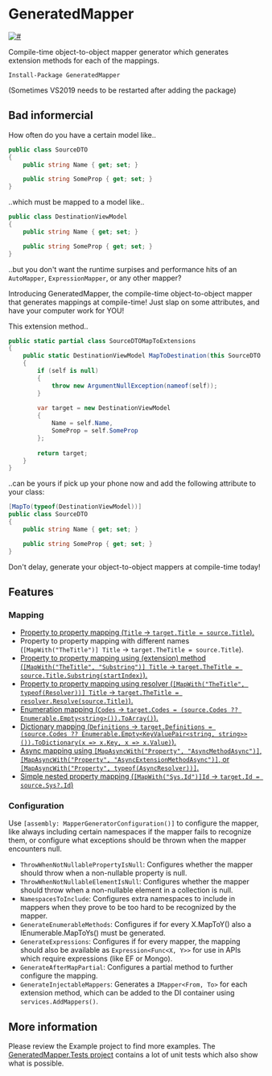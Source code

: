 # GeneratedMapper

[![#](https://img.shields.io/nuget/v/GeneratedMapper?style=flat-square)](https://www.nuget.org/packages/GeneratedMapper)

Compile-time object-to-object mapper generator which generates extension methods for each of the mappings.

```
Install-Package GeneratedMapper
```

(Sometimes VS2019 needs to be restarted after adding the package)

## Bad informercial

How often do you have a certain model like..

```c#
public class SourceDTO
{
    public string Name { get; set; }

    public string SomeProp { get; set; }
}
```

..which must be mapped to a model like..

```c#
public class DestinationViewModel
{
    public string Name { get; set; }

    public string SomeProp { get; set; }
}
```

..but you don't want the runtime surpises and performance hits of an `AutoMapper`, `ExpressionMapper`, or any other mapper?

Introducing GeneratedMapper, the compile-time object-to-object mapper that generates mappings at compile-time! Just slap on some attributes, and have your computer work for YOU!

This extension method..

```c#
public static partial class SourceDTOMapToExtensions
{
    public static DestinationViewModel MapToDestination(this SourceDTO self)
    {
        if (self is null)
        {
            throw new ArgumentNullException(nameof(self));
        }
            
        var target = new DestinationViewModel
        {
            Name = self.Name,
            SomeProp = self.SomeProp
        };
            
        return target;
    }
}
```

..can be yours if pick up your phone now and add the following attribute to your class:

```c#
[MapTo(typeof(DestinationViewModel))]
public class SourceDTO
{
    public string Name { get; set; }

    public string SomeProp { get; set; }
}
```

Don't delay, generate your object-to-object mappers at compile-time today!

## Features

### Mapping

- [Property to property mapping (`Title` -> `target.Title = source.Title`).](https://github.com/ThomasBleijendaal/GeneratedMapper/blob/main/src/GeneratedMapper.Tests/BasicMappingGeneratorTests.cs)
- Property to property mapping with different names (`[MapWith("TheTitle")] Title` -> `target.TheTitle = source.Title`).
- [Property to property mapping using (extension) method (`[MapWith("TheTitle", "Substring")] Title` -> `target.TheTitle = source.Title.Substring(startIndex)`).](https://github.com/ThomasBleijendaal/GeneratedMapper/blob/main/src/GeneratedMapper.Tests/BasicExtensionMethodMappingGeneratorTests.cs)
- [Property to property mapping using resolver (`[MapWith("TheTitle", typeof(Resolver))] Title` -> `target.TheTitle = resolver.Resolve(source.Title)`).](https://github.com/ThomasBleijendaal/GeneratedMapper/blob/main/src/GeneratedMapper.Tests/BasicResolverMappingGeneratorTests.cs)
- [Enumeration mapping (`Codes` -> `target.Codes = (source.Codes ?? Enumerable.Empty<string>()).ToArray()`).](https://github.com/ThomasBleijendaal/GeneratedMapper/blob/main/src/GeneratedMapper.Tests/CollectionEnumerableMappingGeneratorTests.cs)
- [Dictionary mapping (`Definitions` -> `target.Definitions = (source.Codes ?? Enumerable.Empty<KeyValuePair<string, string>>()).ToDictionary(x => x.Key, x => x.Value)`).](https://github.com/ThomasBleijendaal/GeneratedMapper/blob/main/src/GeneratedMapper.Tests/DictionaryMapperGeneratorTests.cs)
- [Async mapping using `[MapAsyncWith("Property", "AsyncMethodAsync")]`, `[MapAsyncWith("Property", "AsyncExtensionMethodAsync")]`, or `[MapAsyncWith("Property", typeof(AsyncResolver))]`.](https://github.com/ThomasBleijendaal/GeneratedMapper/blob/main/src/GeneratedMapper.Tests/AsyncMappingGeneratorTests.cs)
- [Simple nested property mapping (`[MapWith("Sys.Id")]Id` -> `target.Id = source.Sys?.Id`)](https://github.com/ThomasBleijendaal/GeneratedMapper/blob/main/src/GeneratedMapper.Tests/NestedMappingGeneratorTests.cs)

### Configuration

Use `[assembly: MapperGeneratorConfiguration()]` to configure the mapper, like always including certain namespaces if the mapper fails to recognize them,
or configure what exceptions should be thrown when the mapper encounters null.

- `ThrowWhenNotNullablePropertyIsNull`: Configures whether the mapper should throw when a non-nullable property is null.
- `ThrowWhenNotNullableElementIsNull`: Configures whether the mapper should throw when a non-nullable element in a collection is null.
- `NamespacesToInclude`: Configures extra namespaces to include in mappers when they prove to be too hard to be recognized by the mapper.
- `GenerateEnumerableMethods`: Configures if for every X.MapToY() also a IEnumerable<X>.MapToYs() must be generated.
- `GenerateExpressions`: Configures if for every mapper, the mapping should also be available as `Expression<Func<X, Y>>` for use in APIs which require expressions (like EF or Mongo).
- `GenerateAfterMapPartial`: Configures a partial method to further configure the mapping.
- `GenerateInjectableMappers`: Generates a `IMapper<From, To>` for each extension method, which can be added to the DI container using `services.AddMappers()`.

## More information

Please review the Example project to find more examples. The [GeneratedMapper.Tests project](https://github.com/ThomasBleijendaal/GeneratedMapper/tree/main/src/GeneratedMapper.Tests) contains
a lot of unit tests which also show what is possible.
